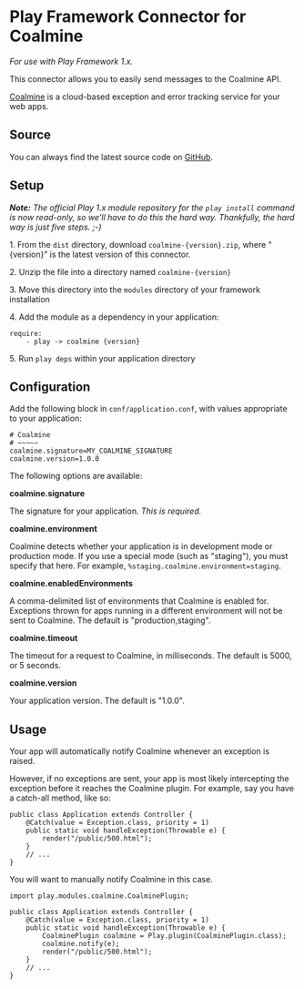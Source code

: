 Play Framework Connector for Coalmine
=====================================

*For use with Play Framework 1.x.*

This connector allows you to easily send messages to the Coalmine API.

[Coalmine](https://www.getcoalmine.com) is a cloud-based exception and error tracking service for your web apps.

Source
------

You can always find the latest source code on [GitHub](https://github.com/coalmine/coalmine_play).

Setup
-----

***Note:*** *The official Play 1.x module repository for the `play install` command is now read-only, so we'll have to do this the hard way.  Thankfully, the hard way is just five steps.  ;-)*

1\. From the `dist` directory, download `coalmine-{version}.zip`, where "{version}" is the latest version of this connector.

2\. Unzip the file into a directory named `coalmine-{version}`

3\. Move this directory into the `modules` directory of your framework installation

4\. Add the module as a dependency in your application:

    require:
        - play -> coalmine {version}

5\. Run `play deps` within your application directory

Configuration
-------------

Add the following block in `conf/application.conf`, with values appropriate to your application:

    # Coalmine
    # ~~~~~
    coalmine.signature=MY_COALMINE_SIGNATURE
    coalmine.version=1.0.0

The following options are available:

**coalmine.signature**

The signature for your application.  *This is required.*

**coalmine.environment**

Coalmine detects whether your application is in development mode or production mode.  If you use a special mode (such as "staging"), you must specify that here.  For example, `%staging.coalmine.environment=staging`.

**coalmine.enabledEnvironments**

A comma-delimited list of environments that Coalmine is enabled for.  Exceptions thrown for apps running in a different environment will not be sent to Coalmine.  The default is "production,staging".

**coalmine.timeout**

The timeout for a request to Coalmine, in milliseconds.  The default is 5000, or 5 seconds.

**coalmine.version**

Your application version.  The default is "1.0.0".

Usage
-----

Your app will automatically notify Coalmine whenever an exception is raised.

However, if no exceptions are sent, your app is most likely intercepting the exception before it reaches the Coalmine plugin.  For example, say you have a catch-all method, like so:

    public class Application extends Controller {
        @Catch(value = Exception.class, priority = 1)
        public static void handleException(Throwable e) {
            render("/public/500.html");
        }
        // ...
    }

You will want to manually notify Coalmine in this case.

    import play.modules.coalmine.CoalminePlugin;
    
    public class Application extends Controller {
        @Catch(value = Exception.class, priority = 1)
        public static void handleException(Throwable e) {
            CoalminePlugin coalmine = Play.plugin(CoalminePlugin.class);
            coalmine.notify(e);
            render("/public/500.html");
        }
        // ...
    }
